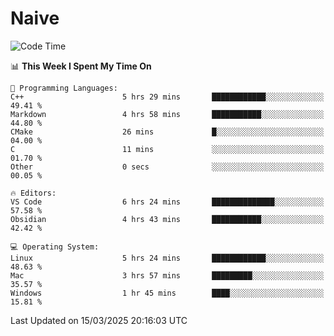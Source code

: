 # Naive
<!-- ## 日拱一卒，功不唐捐 -->
<!-- [![GitHub Streak](https://streak-stats.demolab.com/?user=XiaoXKKK)](https://git.io/streak-stats) -->
<!--START_SECTION:waka-->
![Code Time](http://img.shields.io/badge/Code%20Time-344%20hrs%2018%20mins-blue)

📊 **This Week I Spent My Time On** 

```text
💬 Programming Languages: 
C++                      5 hrs 29 mins       ████████████░░░░░░░░░░░░░   49.41 % 
Markdown                 4 hrs 58 mins       ███████████░░░░░░░░░░░░░░   44.80 % 
CMake                    26 mins             █░░░░░░░░░░░░░░░░░░░░░░░░   04.00 % 
C                        11 mins             ░░░░░░░░░░░░░░░░░░░░░░░░░   01.70 % 
Other                    0 secs              ░░░░░░░░░░░░░░░░░░░░░░░░░   00.05 % 

🔥 Editors: 
VS Code                  6 hrs 24 mins       ██████████████░░░░░░░░░░░   57.58 % 
Obsidian                 4 hrs 43 mins       ███████████░░░░░░░░░░░░░░   42.42 % 

💻 Operating System: 
Linux                    5 hrs 24 mins       ████████████░░░░░░░░░░░░░   48.63 % 
Mac                      3 hrs 57 mins       █████████░░░░░░░░░░░░░░░░   35.57 % 
Windows                  1 hr 45 mins        ████░░░░░░░░░░░░░░░░░░░░░   15.81 % 
```


 Last Updated on 15/03/2025 20:16:03 UTC
<!--END_SECTION:waka-->
